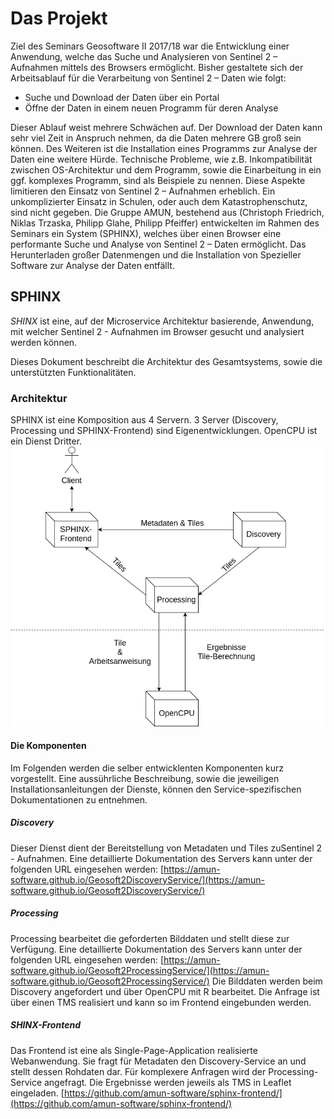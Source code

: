 # Das Projekt

Ziel des Seminars Geosoftware II 2017/18 war die Entwicklung einer Anwendung, welche das Suche und Analysieren von Sentinel 2 – Aufnahmen mittels des Browsers ermöglicht. Bisher gestaltete sich der Arbeitsablauf für die Verarbeitung von Sentinel 2 – Daten wie folgt:

  - Suche und Download der Daten über ein Portal
  - Öffne der Daten in einem neuen Programm für deren Analyse
  
Dieser Ablauf weist mehrere Schwächen auf. Der Download der Daten kann sehr viel Zeit in Anspruch nehmen, da die Daten mehrere GB groß sein können. Des Weiteren ist die Installation eines Programms zur Analyse der Daten eine weitere Hürde. Technische Probleme, wie z.B. Inkompatibilität zwischen OS-Architektur und dem Programm, sowie die Einarbeitung in ein ggf. komplexes Programm, sind als Beispiele zu nennen. Diese Aspekte limitieren den Einsatz von Sentinel 2 – Aufnahmen erheblich. Ein unkomplizierter Einsatz in Schulen, oder auch dem Katastrophenschutz, sind nicht gegeben. 
Die Gruppe AMUN, bestehend aus (Christoph Friedrich, Niklas Trzaska, Philipp Glahe, Philipp Pfeiffer) entwickelten im Rahmen des Seminars ein System (SPHINX), welches über einen Browser eine performante Suche und Analyse von Sentinel 2 – Daten ermöglicht. Das Herunterladen großer Datenmengen und die Installation von Spezieller Software zur Analyse der Daten entfällt.


## SPHINX

*SHINX* ist eine, auf der Microservice Architektur basierende, Anwendung, mit welcher Sentinel 2 - Aufnahmen im Browser gesucht und analysiert werden können.

Dieses Dokument beschreibt die Architektur des Gesamtsystems, sowie die unterstützten Funktionalitäten. 
### Architektur
SPHINX ist eine Komposition aus 4 Servern. 3 Server (Discovery, Processing und SPHINX-Frontend) sind Eigenentwicklungen. OpenCPU ist ein Dienst Dritter. 
![Architekturt](./Architektur.png)

#### Die Komponenten
Im Folgenden werden die selber entwicklenten Komponenten kurz vorgestellt. 
Eine aussührliche Beschreibung, sowie die jeweiligen Installationsanleitungen der Dienste, können den Service-spezifischen Dokumentationen zu entnehmen.
##### Discovery
Dieser Dienst dient der Bereitstellung von Metadaten und Tiles zuSentinel 2 - Aufnahmen.
Eine detaillierte Dokumentation des Servers kann unter der folgenden URL eingesehen werden:
[https://amun-software.github.io/Geosoft2DiscoveryService/](https://amun-software.github.io/Geosoft2DiscoveryService/)

##### Processing
Processing bearbeitet die geforderten Bilddaten und stellt diese zur Verfügung. Eine detaillierte Dokumentation des Servers kann unter der folgenden URL eingesehen werden: [https://amun-software.github.io/Geosoft2ProcessingService/](https://amun-software.github.io/Geosoft2ProcessingService/)
Die Bilddaten werden beim Discovery angefordert und über OpenCPU mit R bearbeitet. Die Anfrage ist über einen TMS realisiert und kann so im Frontend eingebunden werden.


##### SHINX-Frontend
Das Frontend ist eine als Single-Page-Application realisierte Webanwendung. Sie fragt für Metadaten den Discovery-Service an und stellt dessen Rohdaten dar. Für komplexere Anfragen wird der Processing-Service angefragt. Die Ergebnisse werden jeweils als TMS in Leaflet eingeladen. [https://github.com/amun-software/sphinx-frontend/](https://github.com/amun-software/sphinx-frontend/)


